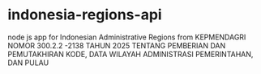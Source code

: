 # indonesia-regions-api
node js app for Indonesian Administrative Regions from KEPMENDAGRI NOMOR 300.2.2 -2138 TAHUN 2025 TENTANG PEMBERIAN DAN PEMUTAKHIRAN KODE, DATA WILAYAH ADMINISTRASI PEMERINTAHAN, DAN PULAU
